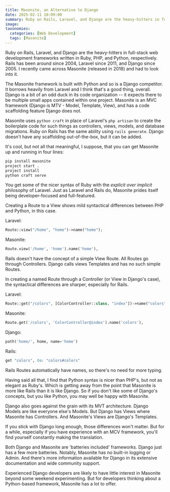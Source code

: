 ```yaml
---
title: Masonite, an Alternative to Django
date: 2025-02-11 10:09:00
summary: Ruby on Rails, Laravel, and Django are the heavy-hitters in full-stack web development frameworks written in Ruby, PHP, and Python, respectively. Rails has been around since 2004, Laravel since 2011, and Django since 2005. I recently came across Masonite (released in 2018) and had to look into it.
image:
taxonomies:
  categories: [Web Development]
  tags: [Masonite]
---
```


Ruby on Rails, Laravel, and Django are the heavy-hitters in full-stack web development frameworks written in Ruby, PHP, and Python, respectively. Rails has been around since 2004, Laravel since 2011, and Django since 2005. I recently came across Masonite (released in 2018) and had to look into it.

<!--more-->

The Masonite framework is built with Python and so is a Django competitor. It borrows heavily from Laravel and I think that's a good thing, overall. Django is a bit of an odd duck in its code organization -- it expects there to be multiple small apps contained within one project. Masonite is an MVC framework (Django is MTV - Model, Template, View), and has a code scaffolding feature Django does not.

Masonite uses `python craft` in place of Laravel's `php artisan` to create the boilerplate code for such things as controllers, views, models, and database migrations. Ruby on Rails has the same ability using `rails generate`. Django doesn't have any scaffolding out-of-the-box, but it can be added.

It's cool, but not all that meaningful, I suppose, that you can get Masonite up and running in four lines:

```bash
pip install masonite
project start .
project install
python craft serve
```

You get some of the nicer syntax of Ruby with the _explicit over implicit_ philosophy of Laravel. Just as Laravel and Rails do, Masonite prides itself being developer-focused and full-featured.

Creating a Route to a View shows mild syntactical differences between PHP and Python, in this case.

Laravel:

```php
Route::view("/home", "home")->name("home");
```

Masonite:

```python
Route.view('/home', 'home').name('home'),
```

Rails doesn't have the concept of a simple View Route. All Routes go through Controllers. Django calls views Templates and has no such simple Routes.

In creating a named Route through a Controller (or View in Django's case), the syntactical differences are sharper, especially for Rails.

Laravel:

```php
Route::get("/colors", [ColorController::class, "index"])->name("colors");
```

Masonite:

```python
Route.get('/colors', 'ColorController@index').name('colors'),
```

Django:

```python
path('home/', home, name='home')
```

Rails:

```ruby
get "colors", to: "colors#colors"
```

Rails Routes automatically have names, so there's no need for more typing.

Having said all that, I find that Python syntax is nicer than PHP's, but not as elegant as Ruby's. Which is getting away from the point that Masonite is more like Rails than it is like Django. So if you don't like some of Django's concepts, but you like Python, you may well be happy with Masonite.

Django also goes against the grain with its MVT architecture. Django Models are like everyone else's Models. But Django has Views where Masonite has Controllers. And Masonite's Views are Django's Templates.

If you stick with Django long enough, those differences won't matter. But for a while, especially if you have experience with an MCV framework, you'll find yourself constantly making the translation.

Both Django and Masonite are 'batteries included' frameworks. Django just has a few more batteries. Notably, Masonite has no built-in logging or Admin. And there's more information available for Django in its extensive documentation and wide community support.

Experienced Django developers are likely to have little interest in Masonite beyond some weekend experimenting. But for developers thinking about a Python-based framework, Masonite has a lot to offer.

